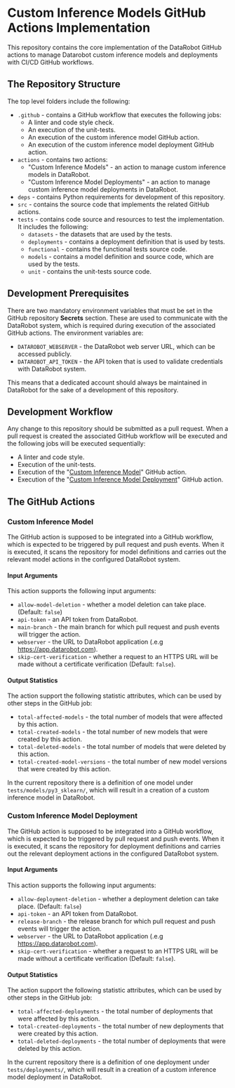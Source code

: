 # Custom Inference Models GitHub Actions Implementation
This repository contains the core implementation of the DataRobot GitHub actions to manage
Datarobot custom inference models and deployments with CI/CD GitHub workflows.

## The Repository Structure
The top level folders include the following:
* `.github` - contains a GitHub workflow that executes the following jobs:
  * A linter and code style check.
  * An execution of the unit-tests.
  * An execution of the custom inference model GitHub action.
  * An execution of the custom inference model deployment GitHub action.
* `actions` - contains two actions:
  * "Custom Inference Models" - an action to manage custom inference models in DataRobot.
  * "Custom Inference Model Deployments" - an action to manage custom inference model
    deployments in DataRobot.
* `deps` - contains Python requirements for development of this repository.
* `src` - contains the source code that implements the related GitHub actions.
* `tests` - contains code source and resources to test the implementation. It includes the
  following:
  * `datasets` - the datasets that are used by the tests.
  * `deployments` - contains a deployment definition that is used by tests.
  * `functional` - contains the functional tests source code.
  * `models` - contains a model definition and source code, which are used by the
    tests.
  * `unit` - contains the unit-tests source code.

## Development Prerequisites
There are two mandatory environment variables that must be set in the GitHub repository
**Secrets** section. These are used to communicate with the DataRobot system, which is required
during execution of the associated GitHub actions. The environment variables are:
* `DATAROBOT_WEBSERVER` - the DataRobot web server URL, which can be accessed publicly.
* `DATAROBOT_API_TOKEN` - the API token that is used to validate credentials with DataRobot system.

This means that a dedicated account should always be maintained in DataRobot for the sake of a
development of this repository.

## Development Workflow
Any change to this repository should be submitted as a pull request. When a pull request is
created the associated GitHub workflow will be executed and the following jobs will be executed
sequentially:
* A linter and code style.
* Execution of the unit-tests.
* Execution of the "[Custom Inference Model](#model_action_ref)" GitHub action.
* Execution of the "[Custom Inference Model Deployment](#deployment_action_ref)" GitHub action.

## The GitHub Actions

### Custom Inference Model <a name="model_action_ref"></a>
The GitHub action is supposed to be integrated into a GitHub workflow, which is expected to be
triggered by pull request and push events. When it is executed, it scans the repository for
model definitions and carries out the relevant model actions in the configured DataRobot system.

#### Input Arguments
This action supports the following input arguments:
* `allow-model-deletion` - whether a model deletion can take place. (Default: `false`)
* `api-token` - an API token from DataRobot.
* `main-branch` - the main branch for which pull request and push events will trigger the action.
* `webserver` - the URL to DataRobot application (.e.g https://app.datarobot.com).
* `skip-cert-verification` - whether a request to an HTTPS URL will be made without a certificate
                             verification (Default: `false`).

#### Output Statistics
The action support the following statistic attributes, which can be used by other steps in the
GitHub job:
* `total-affected-models` - the total number of models that were affected by this action.
* `total-created-models` - the total number of new models that were created by this action.
* `total-deleted-models` - the total number of models that were deleted by this action.
* `total-created-model-versions` - the total number of new model versions that were created by
                                   this action.

In the current repository there is a definition of one model under `tests/models/py3_sklearn/`,
which will result in a creation of a custom inference model in DataRobot.

### Custom Inference Model Deployment <a name="deployment_action_ref"></a>
The GitHub action is supposed to be integrated into a GitHub workflow, which is expected to be
triggered by pull request and push events. When it is executed, it scans the repository for
deployment definitions and carries out the relevant deployment actions in the configured DataRobot
system.

#### Input Arguments
This action supports the following input arguments:
* `allow-deployment-deletion` - whether a deployment deletion can take place. (Default: `false`)
* `api-token` - an API token from DataRobot.
* `release-branch` - the release branch for which pull request and push events will trigger the
                     action.
* `webserver` - the URL to DataRobot application (.e.g https://app.datarobot.com).
* `skip-cert-verification` - whether a request to an HTTPS URL will be made without a certificate
                             verification (Default: `false`).

#### Output Statistics
The action support the following statistic attributes, which can be used by other steps in the
GitHub job:
* `total-affected-deployments` - the total number of deployments that were affected by this action.
* `total-created-deployments` - the total number of new deployments that were created by this
                                action.
* `total-deleted-deployments` - the total number of deployments that were deleted by this action.

In the current repository there is a definition of one deployment under `tests/deployments/`,
which will result in a creation of a custom inference model deployment in DataRobot.
